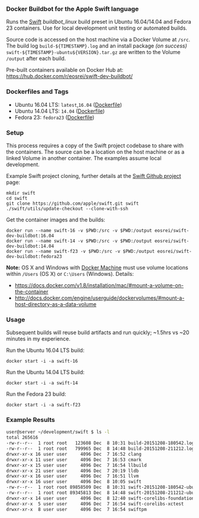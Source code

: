### Docker Buildbot for the Apple Swift language

Runs the [Swift](https://swift.org/) *buildbot_linux* build preset in Ubuntu 16.04/14.04 and Fedora 23 containers. 
Use for local development unit testing or automated builds.

Source code is accessed on the host machine via a Docker Volume at `/src`. The build log `build-${TIMESTAMP}.log` 
and an install package *(on success)* `swift-${TIMESTAMP}-ubuntu${VERSION}.tar.gz` are written to the Volume `/output` after each build.

Pre-built containers available on Docker Hub at: https://hub.docker.com/r/eosrei/swift-dev-buildbot/

### Dockerfiles and Tags

* Ubuntu 16.04 LTS: `latest`,`16.04` ([Dockerfile](https://github.com/eosrei/docker-swift-dev-buildbot/blob/master/16.04/Dockerfile))
* Ubuntu 14.04 LTS: `14.04` ([Dockerfile](https://github.com/eosrei/docker-swift-dev-buildbot/blob/master/14.04/Dockerfile))
* Fedora 23: `fedora23` ([Dockerfile](https://github.com/eosrei/docker-swift-dev-buildbot/blob/master/fedora/23/Dockerfile))

### Setup

This process requires a copy of the Swift project codebase to share with the containers. The source can be a location on the host 
machine or as a linked Volume in another container. The examples assume local development.

Example Swift project cloning, further details at the [Swift Github project](https://github.com/apple/swift) page:
```
mkdir swift
cd swift
git clone https://github.com/apple/swift.git swift
./swift/utils/update-checkout --clone-with-ssh
```

Get the container images and the builds:
```
docker run --name swift-16 -v $PWD:/src -v $PWD:/output eosrei/swift-dev-buildbot:16.04
docker run --name swift-14 -v $PWD:/src -v $PWD:/output eosrei/swift-dev-buildbot:14.04
docker run --name swift-f23 -v $PWD:/src -v $PWD:/output eosrei/swift-dev-buildbot:fedora23
```

**Note:** OS X and Windows with [Docker Machine](https://docs.docker.com/machine/) must use volume locations within
`/Users` (OS X) or `C:\Users` (Windows). Details:
* https://docs.docker.com/v1.8/installation/mac/#mount-a-volume-on-the-container
* http://docs.docker.com/engine/userguide/dockervolumes/#mount-a-host-directory-as-a-data-volume

### Usage

Subsequent builds will reuse build artifacts and run quickly; ~1.5hrs vs
~20 minutes in my experience.

Run the Ubuntu 16.04 LTS build:
```
docker start -i -a swift-16
```

Run the Ubuntu 14.04 LTS build:
```
docker start -i -a swift-14
```

Run the Fedora 23 build:
```
docker start -i -a swift-f23
```

### Example Results

```bash
user@server ~/development/swift $ ls -l
total 265616
-rw-r--r--  1 root root   123608 Dec  8 10:31 build-20151208-180542.log
-rw-r--r--  1 root root   799965 Dec  8 14:48 build-20151208-211212.log
drwxr-xr-x 16 user user     4096 Dec  7 16:52 clang
drwxr-xr-x 11 user user     4096 Dec  7 16:53 cmark
drwxr-xr-x 15 user user     4096 Dec  7 16:54 llbuild
drwxr-xr-x 21 user user     4096 Dec  7 20:19 lldb
drwxr-xr-x 16 user user     4096 Dec  7 16:51 llvm
drwxr-xr-x 16 user user     4096 Dec  8 10:05 swift
-rw-r--r--  1 root root 89858509 Dec  8 10:31 swift-20151208-180542-ubuntu14.04.tar.gz
-rw-r--r--  1 root root 89345813 Dec  8 14:48 swift-20151208-211212-ubuntu15.10.tar.gz
drwxr-xr-x 14 user user     4096 Dec  8 12:40 swift-corelibs-foundation
drwxr-xr-x  5 user user     4096 Dec  7 16:54 swift-corelibs-xctest
drwxr-xr-x  8 user user     4096 Dec  7 16:54 swiftpm
```
